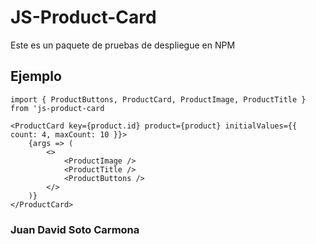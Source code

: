 # JS-Product-Card

Este es un paquete de pruebas de despliegue en NPM

## Ejemplo

```
import { ProductButtons, ProductCard, ProductImage, ProductTitle } from 'js-product-card
```

```
<ProductCard key={product.id} product={product} initialValues={{ count: 4, maxCount: 10 }}>
	{args => (
		<>
			<ProductImage />
			<ProductTitle />
			<ProductButtons />
		</>
	)}
</ProductCard>
```

### Juan David Soto Carmona
